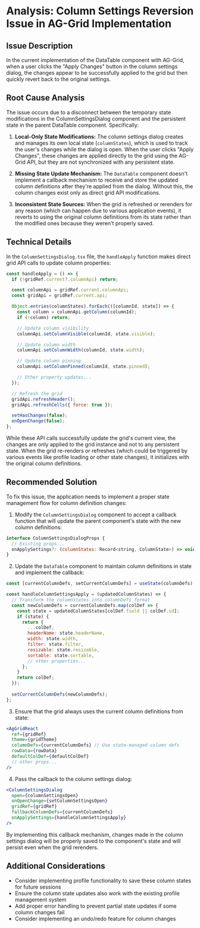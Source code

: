 # Analysis: Column Settings Reversion Issue in AG-Grid Implementation

## Issue Description

In the current implementation of the DataTable component with AG-Grid, when a user clicks the "Apply Changes" button in the column settings dialog, the changes appear to be successfully applied to the grid but then quickly revert back to the original settings.

## Root Cause Analysis

The issue occurs due to a disconnect between the temporary state modifications in the ColumnSettingsDialog component and the persistent state in the parent DataTable component. Specifically:

1. **Local-Only State Modifications:** The column settings dialog creates and manages its own local state (`columnStates`), which is used to track the user's changes while the dialog is open. When the user clicks "Apply Changes", these changes are applied directly to the grid using the AG-Grid API, but they are not synchronized with any persistent state.

2. **Missing State Update Mechanism:** The `DataTable` component doesn't implement a callback mechanism to receive and store the updated column definitions after they're applied from the dialog. Without this, the column changes exist only as direct grid API modifications.

3. **Inconsistent State Sources:** When the grid is refreshed or rerenders for any reason (which can happen due to various application events), it reverts to using the original column definitions from its state rather than the modified ones because they weren't properly saved.

## Technical Details

In the `ColumnSettingsDialog.tsx` file, the `handleApply` function makes direct grid API calls to update column properties:

```javascript
const handleApply = () => {
  if (!gridRef.current?.columnApi) return;

  const columnApi = gridRef.current.columnApi;
  const gridApi = gridRef.current.api;

  Object.entries(columnStates).forEach(([columnId, state]) => {
    const column = columnApi.getColumn(columnId);
    if (!column) return;

    // Update column visibility
    columnApi.setColumnVisible(columnId, state.visible);

    // Update column width
    columnApi.setColumnWidth(columnId, state.width);

    // Update column pinning
    columnApi.setColumnPinned(columnId, state.pinned);

    // Other property updates...
  });

  // Refresh the grid
  gridApi.refreshHeader();
  gridApi.refreshCells({ force: true });

  setHasChanges(false);
  onOpenChange(false);
};
```

While these API calls successfully update the grid's current view, the changes are only applied to the grid instance and not to any persistent state. When the grid re-renders or refreshes (which could be triggered by various events like profile loading or other state changes), it initializes with the original column definitions.

## Recommended Solution

To fix this issue, the application needs to implement a proper state management flow for column definition changes:

1. Modify the `ColumnSettingsDialog` component to accept a callback function that will update the parent component's state with the new column definitions:

```javascript
interface ColumnSettingsDialogProps {
  // Existing props...
  onApplySettings?: (columnStates: Record<string, ColumnState>) => void;
}
```

2. Update the `DataTable` component to maintain column definitions in state and implement the callback:

```javascript
const [currentColumnDefs, setCurrentColumnDefs] = useState(columnDefs);

const handleColumnSettingsApply = (updatedColumnStates) => {
  // Transform the columnStates into columnDefs format
  const newColumnDefs = currentColumnDefs.map(colDef => {
    const state = updatedColumnStates[colDef.field || colDef.id];
    if (state) {
      return {
        ...colDef,
        headerName: state.headerName,
        width: state.width, 
        filter: state.filter,
        resizable: state.resizable,
        sortable: state.sortable,
        // other properties...
      };
    }
    return colDef;
  });
  
  setCurrentColumnDefs(newColumnDefs);
};
```

3. Ensure that the grid always uses the current column definitions from state:

```jsx
<AgGridReact
  ref={gridRef}
  theme={gridTheme}
  columnDefs={currentColumnDefs} // Use state-managed column defs
  rowData={rowData}
  defaultColDef={defaultColDef}
  // other props...
/>
```

4. Pass the callback to the column settings dialog:

```jsx
<ColumnSettingsDialog
  open={columnSettingsOpen}
  onOpenChange={setColumnSettingsOpen}
  gridRef={gridRef}
  fallbackColumnDefs={currentColumnDefs}
  onApplySettings={handleColumnSettingsApply}
/>
```

By implementing this callback mechanism, changes made in the column settings dialog will be properly saved to the component's state and will persist even when the grid rerenders.

## Additional Considerations

- Consider implementing profile functionality to save these column states for future sessions
- Ensure the column state updates also work with the existing profile management system
- Add proper error handling to prevent partial state updates if some column changes fail
- Consider implementing an undo/redo feature for column changes